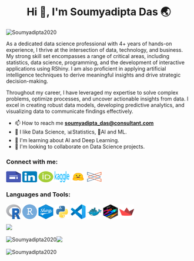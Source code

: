 <h1 align="center">Hi 👋, I'm Soumyadipta Das 🌏 </h1>
 
<p align="left"> <img src="https://komarev.com/ghpvc/?username=Soumyadipta2020&label=Profile%20views&color=0e75b6&style=flat" alt="Soumyadipta2020" /> </p>


As a dedicated data science professional with 4+ years of hands-on experience, I thrive at the intersection of data, technology, and business. My strong skill set encompasses a range of critical areas, including statistics, data science, programming, and the development of interactive applications using RShiny. I am also proficient in applying artificial intelligence techniques to derive meaningful insights and drive strategic decision-making.

Throughout my career, I have leveraged my expertise to solve complex problems, optimize processes, and uncover actionable insights from data. I excel in creating robust data models, developing predictive analytics, and visualizing data to communicate findings effectively.

- 📫 How to reach me **soumyadipta_das@consultant.com**
- 👀 I like Data Science, 📊Statistics, 🤖AI and ML.
- 🌱 I'm learning about AI and Deep Learning.
- 🤝 I'm looking to collaborate on Data Science projects.

<h3 align="left">Connect with me:</h3>
<p align="left">
<a href="https://sites.google.com/view/soumyadipta-das" target="blank"><img align="center" src="Google_Sites_2020_Logo.svg" height="30" width="40" /></a>
<a href="https://www.linkedin.com/in/soumyadipta-das/" target="blank"><img align="center" src="LinkedIn_icon.svg" height="30" width="40" /></a>
<a href="https://orcid.org/0000-0002-2414-8494" target="blank"><img align="center" src="ORCID_iD.svg" height="30" width="40" /></a>
<a href="https://www.kaggle.com/soumyadiptadas" target="blank"><img align="center" src="Kaggle_Logo.svg" height="30" width="40" /></a>
<a href="https://huggingface.co/soumyadiptadas" target="blank"><img align="center" src="hf-logo.svg" height="30" width="40" /></a>
<a href="https://connect.posit.cloud/Soumyadipta2020" target="blank"><img align="center" src="posit-icon-fullcolor.svg" height="30" width="40" /></a>
</p>

<h3 align="left">Languages and Tools:</h3>
<p align="left"> 
<a href="https://cran.r-project.org" target="blank"><img align="center" src="Rlogo.svg" width="40" height="40" /></a>
<a href="https://posit.co" target="blank"><img align="center" src="RStudio.svg" width="40" height="40" /></a>
<a href="https://shiny.posit.co/" target="blank"><img align="center" src="Shiny_hex_logo.svg" width="40" height="40" /></a>
<a href="https://www.python.org" target="blank"><img align="center" src="Python.svg" width="40" height="40" /></a>
<a href="https://code.visualstudio.com/" target="blank"><img align="center" src="Visual Studio Code (VS Code).svg" width="40" height="40" /></a>
<a href="https://www.docker.com/" target="blank"><img align="center" src="Docker.svg" width="40" height="40" /></a>
<a href="https://dplyr.tidyverse.org/" target="blank"><img align="center" src="dplyr.svg" width="40" height="40" /></a>
<a href="https://streamlit.io/" target="blank"><img align="center" src="Streamlit.svg" width="40" height="40" /></a>
</p>


![](http://github-profile-summary-cards.vercel.app/api/cards/profile-details?username=Soumyadipta2020)

<p><img align="left" src="https://github-readme-stats.vercel.app/api/top-langs?username=Soumyadipta2020&show_icons=true&locale=en&layout=compact" alt="Soumyadipta2020" /></p>

![](http://github-profile-summary-cards.vercel.app/api/cards/stats?username=Soumyadipta2020)

<p><img align="center" src="https://github-readme-streak-stats.herokuapp.com/?user=Soumyadipta2020&" alt="Soumyadipta2020" /></p>
